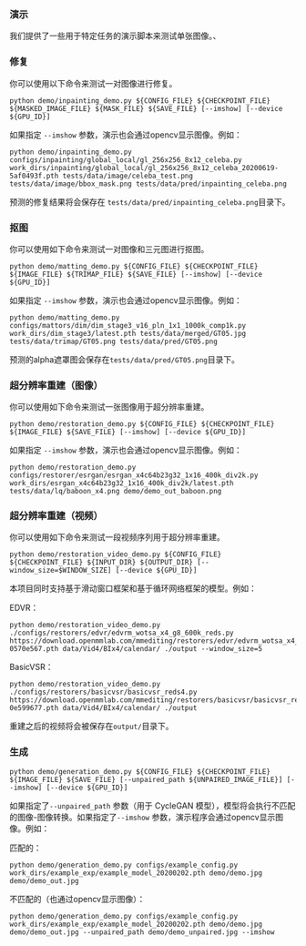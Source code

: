 ### 演示

我们提供了一些用于特定任务的演示脚本来测试单张图像。、

### 修复

你可以使用以下命令来测试一对图像进行修复。

```shell
python demo/inpainting_demo.py ${CONFIG_FILE} ${CHECKPOINT_FILE} ${MASKED_IMAGE_FILE} ${MASK_FILE} ${SAVE_FILE} [--imshow] [--device ${GPU_ID}]
```

如果指定 `--imshow`  参数，演示也会通过opencv显示图像。例如：

```shell
python demo/inpainting_demo.py configs/inpainting/global_local/gl_256x256_8x12_celeba.py work_dirs/inpainting/global_local/gl_256x256_8x12_celeba_20200619-5af0493f.pth tests/data/image/celeba_test.png tests/data/image/bbox_mask.png tests/data/pred/inpainting_celeba.png
```

预测的修复结果将会保存在 `tests/data/pred/inpainting_celeba.png`目录下。

### 抠图

你可以使用如下命令来测试一对图像和三元图进行抠图。

```shell
python demo/matting_demo.py ${CONFIG_FILE} ${CHECKPOINT_FILE} ${IMAGE_FILE} ${TRIMAP_FILE} ${SAVE_FILE} [--imshow] [--device ${GPU_ID}]
```

如果指定 `--imshow`  参数，演示也会通过opencv显示图像。例如：

```shell
python demo/matting_demo.py configs/mattors/dim/dim_stage3_v16_pln_1x1_1000k_comp1k.py work_dirs/dim_stage3/latest.pth tests/data/merged/GT05.jpg tests/data/trimap/GT05.png tests/data/pred/GT05.png
```

预测的alpha遮罩图会保存在`tests/data/pred/GT05.png`目录下。

### 超分辨率重建（图像）

你可以使用如下命令来测试一张图像用于超分辨率重建。

```shell
python demo/restoration_demo.py ${CONFIG_FILE} ${CHECKPOINT_FILE} ${IMAGE_FILE} ${SAVE_FILE} [--imshow] [--device ${GPU_ID}]
```

如果指定 `--imshow`  参数，演示也会通过opencv显示图像。例如：

```shell
python demo/restoration_demo.py configs/restorer/esrgan/esrgan_x4c64b23g32_1x16_400k_div2k.py work_dirs/esrgan_x4c64b23g32_1x16_400k_div2k/latest.pth tests/data/lq/baboon_x4.png demo/demo_out_baboon.png
```

### 超分辨率重建（视频）

你可以使用如下命令来测试一段视频序列用于超分辨率重建。

```shell
python demo/restoration_video_demo.py ${CONFIG_FILE} ${CHECKPOINT_FILE} ${INPUT_DIR} ${OUTPUT_DIR} [--window_size=$WINDOW_SIZE] [--device ${GPU_ID}]
```

本项目同时支持基于滑动窗口框架和基于循环网络框架的模型。例如：

EDVR：

```shell
python demo/restoration_video_demo.py ./configs/restorers/edvr/edvrm_wotsa_x4_g8_600k_reds.py https://download.openmmlab.com/mmediting/restorers/edvr/edvrm_wotsa_x4_8x4_600k_reds_20200522-0570e567.pth data/Vid4/BIx4/calendar/ ./output --window_size=5
```

BasicVSR：

```shell
python demo/restoration_video_demo.py ./configs/restorers/basicvsr/basicvsr_reds4.py https://download.openmmlab.com/mmediting/restorers/basicvsr/basicvsr_reds4_20120409-0e599677.pth data/Vid4/BIx4/calendar/ ./output
```

重建之后的视频将会被保存在`output/`目录下。

### 生成

```shell
python demo/generation_demo.py ${CONFIG_FILE} ${CHECKPOINT_FILE} ${IMAGE_FILE} ${SAVE_FILE} [--unpaired_path ${UNPAIRED_IMAGE_FILE}] [--imshow] [--device ${GPU_ID}]
```

如果指定了`--unpaired_path` 参数（用于 CycleGAN 模型），模型将会执行不匹配的图像-图像转换。如果指定了`--imshow` 参数，演示程序会通过opencv显示图像。例如：

匹配的：

```shell
python demo/generation_demo.py configs/example_config.py work_dirs/example_exp/example_model_20200202.pth demo/demo.jpg demo/demo_out.jpg
```

不匹配的（也通过opencv显示图像）：

```shell
python demo/generation_demo.py configs/example_config.py work_dirs/example_exp/example_model_20200202.pth demo/demo.jpg demo/demo_out.jpg --unpaired_path demo/demo_unpaired.jpg --imshow
```

